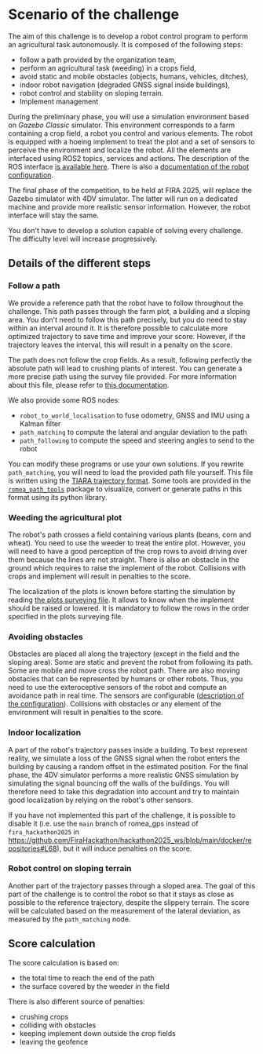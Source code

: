 # Scenario of the challenge

The aim of this challenge is to develop a robot control program to perform an agricultural task
autonomously.
It is composed of the following steps:
* follow a path provided by the organization team,
* perform an agricultural task (weeding) in a crops field,
* avoid static and mobile obstacles (objects, humans, vehicles, ditches),
* indoor robot navigation (degraded GNSS signal inside buildings),
* robot control and stability on sloping terrain.
* Implement management

During the preliminary phase, you will use a simulation environment based on _Gazebo Classic_
simulator.
This environment corresponds to a farm containing a crop field, a robot you control and various
elements.
The robot is equipped with a hoeing implement to treat the plot and a set of sensors to perceive the
environment and localize the robot.
All the elements are interfaced using ROS2 topics, services and actions.
The description of the ROS interface [is available here](robot_control.md).
There is also a [documentation of the robot configuration](robot_configuration.md).

The final phase of the competition, to be held at FIRA 2025, will replace the Gazebo simulator with
4DV simulator.
The latter will run on a dedicated machine and provide more realistic sensor information.
However, the robot interface will stay the same.

You don't have to develop a solution capable of solving every challenge.
The difficulty level will increase progressively.


## Details of the different steps

### Follow a path

We provide a reference path that the robot have to follow throughout the challenge.
This path passes through the farm plot, a building and a sloping area.
You don't need to follow this path precisely, but you do need to stay within an interval around it.
It is therefore possible to calculate more optimized trajectory to save time and improve your score.
However, if the trajectory leaves the interval, this will result in a penalty on the score.

The path does not follow the crop fields.
As a result, following perfectly the absolute path will lead to crushing plants of interest.
You can generate a more precise path using the survey file provided.
For more information about this file, please refer to [this documentation](plots_surveying.md).

We also provide some ROS nodes:
* `robot_to_world_localisation` to fuse odometry, GNSS and IMU using a Kalman filter
* `path_matching` to compute the lateral and angular deviation to the path
* `path_following` to compute the speed and steering angles to send to the robot

You can modify these programs or use your own solutions.
If you rewrite `path_matching`, you will need to load the provided path file yourself.
This file is written using the [TIARA trajectory
format](https://github.com/Romea/romea-ros-path-tools/blob/main/tiara_format.md).
Some tools are provided in the [`romea_path_tools`](https://github.com/Romea/romea-ros-path-tools)
package to visualize, convert or generate paths in this format using its python library.


### Weeding the agricultural plot

The robot's path crosses a field containing various plants (beans, corn and wheat).
You need to use the weeder to treat the entire plot.
However, you will need to have a good perception of the crop rows to avoid driving over them because
the lines are not straight.
There is also an obstacle in the ground which requires to raise the implement of the robot.
Collisions with crops and implement will result in penalties to the score. 

The localization of the plots is known before starting the simulation by reading [the plots
surveying file](plots_surveying.md).
It allows to know when the implement should be raised or lowered.
It is mandatory to follow the rows in the order specified in the plots surveying file.


### Avoiding obstacles

Obstacles are placed all along the trajectory (except in the field and the sloping area).
Some are static and prevent the robot from following its path.
Some are mobile and move cross the robot path.
There are also moving obstacles that can be represented by humans or other robots.
Thus, you need to use the exteroceptive sensors of the robot and compute an avoidance path in real
time.
The sensors are configurable ([description of the configuration](devices_configuration.md)).
Collisions with obstacles or any element of the environment will result in penalties to the score.


### Indoor localization

A part of the robot's trajectory passes inside a building.
To best represent reality, we simulate a loss of the GNSS signal when the robot enters the building
by causing a random offset in the estimated position.
For the final phase, the 4DV simulator performs a more realistic GNSS simulation by simulating the
signal bouncing off the walls of the buildings.
You will therefore need to take this degradation into account and try to maintain good localization
by relying on the robot's other sensors.

If you have not implemented this part of the challenge, it is possible to disable it (i.e. use the `main` branch of romea_gps instead of `fira_hackathon2025` in https://github.com/FiraHackathon/hackathon2025_ws/blob/main/docker/repositories#L68), but it will
induce penalties on the score.


### Robot control on sloping terrain

Another part of the trajectory passes through a sloped area.
The goal of this part of the challenge is to control the robot so that it stays as close as possible
to the reference trajectory, despite the slippery terrain.
The score will be calculated based on the measurement of the lateral deviation, as measured by the
`path_matching` node.


## Score calculation

The score calculation is based on:
* the total time to reach the end of the path
* the surface covered by the weeder in the field

There is also different source of penalties:
* crushing crops
* colliding with obstacles
* keeping implement down outside the crop fields
* leaving the geofence
